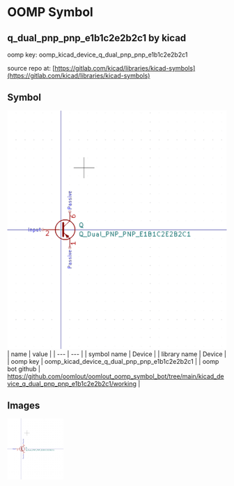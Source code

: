 # OOMP Symbol  
## q_dual_pnp_pnp_e1b1c2e2b2c1  by kicad  
  
oomp key: oomp_kicad_device_q_dual_pnp_pnp_e1b1c2e2b2c1  
  
source repo at: [https://gitlab.com/kicad/libraries/kicad-symbols](https://gitlab.com/kicad/libraries/kicad-symbols)  
## Symbol  
  
[![working.png](working_600.png)](working.png)  
| name | value | 
| --- | --- | 
| symbol name | Device | 
| library name | Device | 
| oomp key | oomp_kicad_device_q_dual_pnp_pnp_e1b1c2e2b2c1 | 
| oomp bot github | https://github.com/oomlout/oomlout_oomp_symbol_bot/tree/main/kicad_device_q_dual_pnp_pnp_e1b1c2e2b2c1/working | 
## Images  
  
[![working.png](working_140.png)](working.png)  
